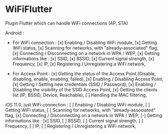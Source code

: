 # WiFiFlutter
Plugin Flutter which can handle WiFi connections (AP, STA)

Android :
 * For WiFi connection :
   [x] Enabling / Disabling WiFi module,
   [x] Getting WiFi status,
   [x] Scanning for networks, with "already-associated" flag,
   [x] Connecting / Disconnecting on a network in WPA / WEP,
   [x] Getting informations like : 
        [x] SSID, 
        [x] BSSID, 
        [x] Current signal strength, 
        [x] Frequency, 
        [x] IP,
   [x] Registering / Unregistering a WiFi network,

 * For Access Point :
   [x] Getting the status of the Access Point (Disable, disabling, enable, enabling, failed),
   [x] Enabling / Disabling Access Point,
   [x] Getting / Setting new credentials (SSID / Password),
   [x] Enabling / Disabling the visibility of the SSID Access Point,
   [x] Getting the clients list (IP, BSSID, Device, Reachable),
   [ ] Handling the MAC filtering,

iOS 11.0, just WiFi connection :
   [ ] Enabling / Disabling WiFi module,
   [ ] Getting WiFi status,
   [ ] Scanning for networks, with "already-associated" flag,
   [x] Connecting / Disconnecting on a network in WPA / WEP,
   [-] Getting informations like : 
        [x] SSID, 
        [ ] BSSID, 
        [ ] Current signal strength, 
        [ ] Frequency, 
        [ ] IP,
   [ ] Registering / Unregistering a WiFi network,

